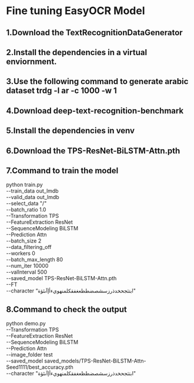 # Fine tuning EasyOCR Model
## 1.Download the TextRecognitionDataGenerator
## 2.Install the dependencies in a virtual enviornment.
## 3.Use the following command to generate arabic dataset trdg -l ar -c 1000 -w 1
##
## 4.Download deep-text-recognition-benchmark
## 5.Install the dependencies in venv
## 6.Download the TPS-ResNet-BiLSTM-Attn.pth
## 7.Command to train the model
  python train.py \
  --train_data out_lmdb \
  --valid_data out_lmdb \
  --select_data "/" \
  --batch_ratio 1.0 \
  --Transformation TPS \
  --FeatureExtraction ResNet \
  --SequenceModeling BiLSTM \
  --Prediction Attn \
  --batch_size 2 \
  --data_filtering_off \
  --workers 0 \
  --batch_max_length 80 \
  --num_iter 10000 \
  --valInterval 500 \
  --saved_model TPS-ResNet-BiLSTM-Attn.pth \
  --FT \
  --character “ابتثجحخدذرزسشصضطظعغفقكلمنهويءأإآىئؤة"

## 8.Command to check the output
  python demo.py \
  --Transformation TPS \
  --FeatureExtraction ResNet \
  --SequenceModeling BiLSTM \
  --Prediction Attn \
  --image_folder test \
  --saved_model saved_models/TPS-ResNet-BiLSTM-Attn-Seed1111/best_accuracy.pth \
 --character "ابتثجحخدذرزسشصضطظعغفقكلمنهويءأإآىئؤة"
  


